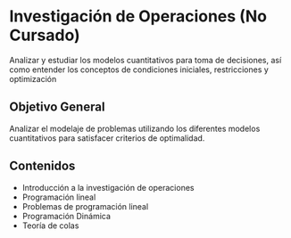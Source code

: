 # Investigación de Operaciones (No Cursado)

Analizar y estudiar los modelos cuantitativos para toma de decisiones, así
como entender los conceptos de condiciones iniciales, restricciones y
optimización

## Objetivo General

Analizar el modelaje de problemas utilizando los diferentes modelos
cuantitativos para satisfacer criterios de optimalidad.

## Contenidos

- Introducción a la investigación de operaciones
- Programación lineal
- Problemas de programación lineal
- Programación Dinámica
- Teoría de colas